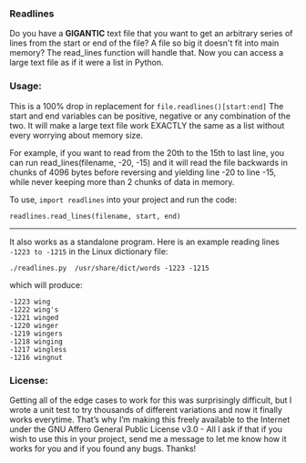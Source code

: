 ### Readlines

Do you have a **GIGANTIC** text file that you want to get an arbitrary series of lines from the start or end of the file? A file so big it doesn't fit into main memory? The read_lines function will handle that. Now you can access a large text file as if it were a list in Python.


### Usage:

This is a 100% drop in replacement for `file.readlines()[start:end]` The start and end variables can be positive, negative or any combination of the two. It will make a large text file work EXACTLY the same as a list without every worrying about memory size.

For example, if you want to read from the 20th to the 15th to last line, you can run read_lines(filename, -20, -15) and it will read the file backwards in chunks of 4096 bytes before reversing and yielding line -20 to line -15, while never keeping more than 2 chunks of data in memory.

To use, `import readlines` into your project and run the code:

```
readlines.read_lines(filename, start, end)
```

----

It also works as a standalone program. Here is an example reading lines `-1223 to -1215` in the Linux dictionary file:

```
./readlines.py  /usr/share/dict/words -1223 -1215
```

which will produce:

```
-1223 wing
-1222 wing's
-1221 winged
-1220 winger
-1219 wingers
-1218 winging
-1217 wingless
-1216 wingnut
```



### License:
Getting all of the edge cases to work for this was surprisingly difficult, but I wrote a unit test to try thousands of different variations and now it finally works everytime. That’s why I’m making this freely available to the Internet under the GNU Affero General Public License v3.0 - All I ask if that if you wish to use this in your project, send me a message to let me know how it works for you and if you found any bugs. Thanks!
